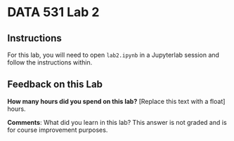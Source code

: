 # DATA 531 Lab 2

## Instructions

For this lab, you will need to open `lab2.ipynb` in a Jupyterlab session and follow the instructions within. 

## Feedback on this Lab

**How many hours did you spend on this lab?** [Replace this text with a float] hours.

**Comments**: What did you learn in this lab? This answer is not graded and is for course improvement purposes.
